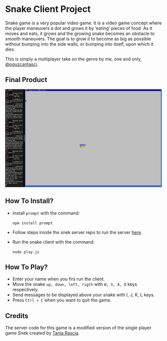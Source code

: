 # Snake Client Project

Snake game is a very popular video game. It is a video game concept where the player maneuvers a dot and grows it by ‘eating’ pieces of food. As it moves and eats, it grows and the growing snake becomes an obstacle to smooth maneuvers. The goal is to grow it to become as big as possible without bumping into the side walls, or bumping into itself, upon which it dies.

This is simply a multiplayer take on the genre by me, one and only, [@oguzcantasci](https://github.com/oguzcantasci). 

## Final Product

!["Final Product Sample"](./images/finalproduct.png)


## How To Install?

- Install `prompt` with the command:

  `npm install prompt`
- Follow steps inside the snek server repo to run the server [here](https://github.com/oguzcantasci/snek-multiplayer).
- Run the snake client with the command:

   `node play.js` 


 ## How To Play?

- Enter your name when you firs run the client.
- Move the snake `up, down, left, rigth` with `W, S, A, D` keys respectively.
- Send messages to be displayed above your snake with I, J, K, L keys.
- Press `Ctrl + C` when you want to quit the game.


## Credits

The server code for this game is a  modified version of the single player game Snek created by [Tania Rascia](https://www.taniarascia.com/).